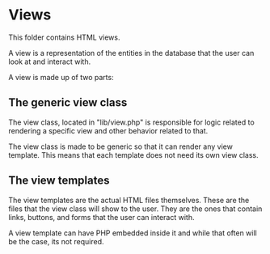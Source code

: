 Views
=====

This folder contains HTML views.

A view is a representation of the entities in the database that the user can look at and interact with.

A view is made up of two parts:

## The generic view class

The view class, located in "lib/view.php" is responsible for logic related to rendering a specific view and other behavior related to that.

The view class is made to be generic so that it can render any view template. This means that each template does not need its own view class.

## The view templates

The view templates are the actual HTML files themselves. These are the files that the view class will show to the user. They are the ones that contain links, buttons, and forms that the user can interact with.

A view template can have PHP embedded inside it and while that often will be the case, its not required.

